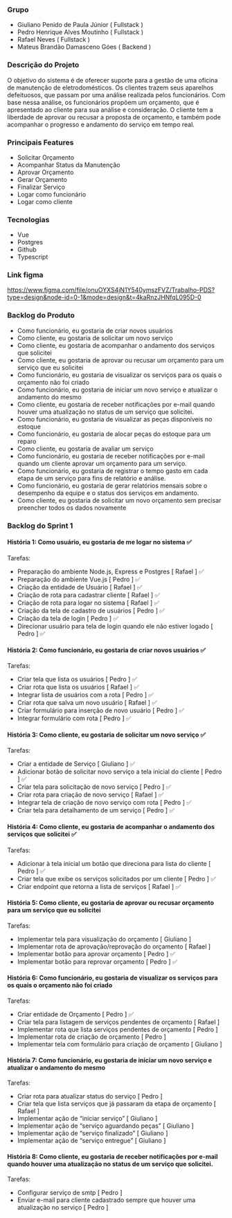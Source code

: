 ### Grupo
- Giuliano Penido de Paula Júnior ( Fullstack )
- Pedro Henrique Alves Moutinho ( Fullstack )
- Rafael Neves ( Fullstack )
- Mateus Brandão Damasceno Góes ( Backend )

### Descrição do Projeto
O objetivo do sistema é de oferecer suporte para a gestão de uma oficina de manutenção de eletrodomésticos. Os clientes trazem seus aparelhos defeituosos, que passam por uma análise realizada pelos funcionários. Com base nessa análise, os funcionários propõem um orçamento, que é apresentado ao cliente para sua análise e consideração. O cliente tem a liberdade de aprovar ou recusar a proposta de orçamento, e também pode acompanhar o progresso e andamento do serviço em tempo real.

### Principais Features
- Solicitar Orçamento
- Acompanhar Status da Manutenção
- Aprovar Orçamento
- Gerar Orçamento
- Finalizar Serviço
- Logar como funcionário
- Logar como cliente

### Tecnologias
- Vue
- Postgres
- Github
- Typescript

### Link figma
https://www.figma.com/file/onuOYXS4jN1Y540ymszFVZ/Trabalho-PDS?type=design&node-id=0-1&mode=design&t=4kaRnzJHNfqL095D-0

### Backlog do Produto
- Como funcionário, eu gostaria de criar novos usuários 
- Como cliente, eu gostaria de solicitar um novo serviço 
- Como cliente, eu gostaria de acompanhar o andamento dos serviços que solicitei
- Como cliente, eu gostaria de aprovar ou recusar um orçamento para um serviço que eu solicitei
- Como funcionário, eu gostaria de visualizar os serviços para os quais o orçamento não foi criado
- Como funcionário, eu gostaria de iniciar um novo serviço e atualizar o andamento do mesmo 
- Como cliente, eu gostaria de receber notificações por e-mail quando houver uma atualização no status de um serviço que solicitei.
- Como funcionário, eu gostaria de visualizar as peças disponíveis no estoque
- Como funcionário, eu gostaria de alocar peças do estoque para um reparo
- Como cliente, eu gostaria de avaliar um serviço
- Como funcionário, eu gostaria de receber notificações por e-mail quando um cliente aprovar um orçamento para um serviço.
- Como funcionário, eu gostaria de registrar o tempo gasto em cada etapa de um serviço para fins de relatório e análise.
- Como funcionário, eu gostaria de gerar relatórios mensais sobre o desempenho da equipe e o status dos serviços em andamento. 
- Como cliente, eu gostaria de solicitar um novo orçamento sem precisar preencher todos os dados novamente

### Backlog do Sprint 1
#### História 1:  Como usuário, eu gostaria de me logar no sistema ✅
Tarefas:

- Preparação do ambiente Node.js, Express e Postgres [ Rafael ] ✅
- Preparação do ambiente Vue.js [ Pedro ] ✅
- Criação da entidade de Usuário [ Rafael ] ✅
- Criação de rota para cadastrar cliente [ Rafael ] ✅
- Criação de rota para logar no sistema [ Rafael ] ✅
- Criação da tela de cadastro de usuários [ Pedro ] ✅
- Criação da tela de login [ Pedro ] ✅
- Direcionar usuário para tela de login quando ele não estiver logado [ Pedro ] ✅

#### História 2: Como funcionário, eu gostaria de criar novos usuários ✅
Tarefas:

- Criar tela que lista os usuários [ Pedro ] ✅
- Criar rota que lista os usuários [ Rafael ] ✅
- Integrar lista de usuários com a rota [ Pedro ] ✅
- Criar rota que salva um novo usuário [ Rafael ] ✅
- Criar formulário para inserção de novo usuário [ Pedro ] ✅
- Integrar formulário com rota [ Pedro ] ✅


#### História 3: Como cliente, eu gostaria de solicitar um novo serviço ✅
Tarefas:

- Criar a entidade de Serviço [ Giuliano ] ✅
- Adicionar botão de solicitar novo serviço a tela inicial do cliente [ Pedro ] ✅
- Criar tela para solicitação de novo serviço [ Pedro ] ✅
- Criar rota para criação de novo serviço [ Rafael ] ✅
- Integrar tela de criação de novo serviço com rota [ Pedro ] ✅
- Criar tela para detalhamento de um serviço [ Pedro ] ✅


#### História 4: Como cliente, eu gostaria de acompanhar o andamento dos serviços que solicitei ✅
Tarefas:

- Adicionar à tela inicial um botão que direciona para lista do cliente [ Pedro ] ✅
- Criar tela que exibe os serviços solicitados por um cliente [ Pedro ] ✅
- Criar endpoint que retorna a lista de serviços [ Rafael ] ✅


#### História 5: Como cliente, eu gostaria de aprovar ou recusar orçamento para um serviço que eu solicitei
Tarefas:

- Implementar tela para visualização do orçamento [ Giuliano ]
- Implementar rota de aprovação/reprovação do orçamento [ Rafael ]
- Implementar botão para aprovar orçamento [ Pedro ] ✅
- Implementar botão para reprovar orçamento [ Pedro ] ✅

#### História 6: Como funcionário, eu gostaria de visualizar os serviços para os quais o orçamento não foi criado
Tarefas:

- Criar entidade de Orçamento [ Pedro ] ✅
- Criar tela para listagem de serviços pendentes de orçamento [ Rafael ]
- Implementar rota que lista serviços pendentes de orçamento [ Pedro ]
- Implementar rota de criação de orçamento [ Pedro ]
- Implementar tela com formulário para criação de orçamento [ Giuliano ]


#### História 7: Como funcionário, eu gostaria de iniciar um novo serviço e atualizar o andamento do mesmo
Tarefas:

- Criar rota para atualizar status do serviço [ Pedro ]
- Criar tela que lista serviços que já passaram da etapa de orçamento [ Rafael ]
- Implementar ação de “iniciar serviço” [ Giuliano ]
- Implementar ação de “serviço aguardando peças” [ Giuliano ]
- Implementar ação de “serviço finalizado” [ Giuliano ]
- Implementar ação de “serviço entregue” [ Giuliano ]


#### História 8: Como cliente, eu gostaria de receber notificações por e-mail quando houver uma atualização no status de um serviço que solicitei.
Tarefas:

- Configurar serviço de smtp [ Pedro ]
- Enviar e-mail para cliente cadastrado sempre que houver uma atualização no serviço [ Pedro ]
 
